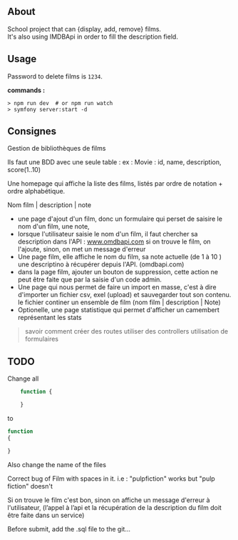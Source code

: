 ## About     

School project that can {display, add, remove} films.   
It's also using IMDBApi in order to fill the description field.  


## Usage 

Password to delete films is `1234`.   

__commands :__   
```` 
> npm run dev  # or npm run watch 
> symfony server:start -d 
````


## Consignes     
  
Gestion de bibliothèques de films 

Ils faut une BDD avec une seule table : ex : 
Movie : id, name, description, score(1..10)

Une homepage qui affiche la liste des films, listés par ordre de notation + ordre alphabétique. 

Nom film | description | note 

* une page d'ajout d'un film, donc un formulaire qui perset de saisire le nom d'un film, une note,
* lorsque l'utilisateur saisie le nom d'un film, il faut chercher sa description dans l'API : www.omdbapi.com 
		si on trouve le film, on l'ajoute, sinon, on met un message d'erreur 
* Une page film, elle affiche le nom du film, sa note actuelle (de 1 à 10 ) une descriptino à récupérer depuis l'API. (omdbapi.com)  
* dans la page film, ajouter un bouton de suppression, cette action    ne peut être faite que par la saisie d'un code admin.
* Une page qui nous permet de faire un import en masse, c'est à dire d'importer un fichier csv, exel (upload) et sauvegarder tout son contenu. 
		le fichier continer un ensemble de film (nom film | description | Note)  
* Optionelle, une page statistique qui permet d'afficher un camembert représentant les stats  


> savoir comment créer des routes 
> utiliser des controllers 
> utilisation de formulaires 



## TODO    

Change all 
```php 
	function {

	}
```
to 
```php 
function 
{

}
```

Also change the name of the files 

Correct bug of Film with spaces in it. i.e : "pulpfiction" works but "pulp fiction" doesn't

Si on trouve le film c'est bon, sinon on affiche un message d'erreur à l'utilisateur,
(l’appel à l’api et la récupération de la description du film doit être faite dans un service)

Before submit, add the .sql file to the git... 

